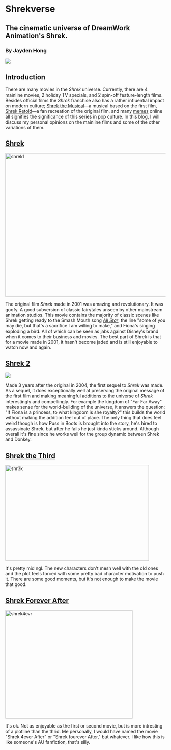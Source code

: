 # Shrekverse
## The cinematic universe of DreamWork Animation's Shrek.
### By Jayden Hong
![](https://st2.depositphotos.com/2557325/5432/i/450/depositphotos_54326397-stock-photo-shrek-at-madame-tussauds.jpg)

## Introduction

There are many movies in the *Shrek* universe. Currently, there are 4 mainline movies, 2 holiday TV specials, and 2 spin-off feature-length films. Besides official films the *Shrek* franchise also has a rather influential impact on modern culture; [Shrek the Musical](https://playbill.com/production/shrek-the-musical-broadway-theatre-vault-0000012248)—a musical based on the first film, [Shrek Retold](https://youtu.be/pM70TROZQsI?si=KqP2z7sK-7pTTpWv)—a fan recreation of the original film, and many [memes](https://knowyourmeme.com/memes/subcultures/shrek) online all signifies the significance of this series in pop culture. In this blog, I will discuss my personal opinions on the mainline films and some of the other variations of them.

## [Shrek](https://www.imdb.com/title/tt0126029/)
<img src="https://mediaproxy.salon.com/width/1200/https://media.salon.com/2001/05/shrek.jpg" alt="shrek1" width="600" height="450">

The original film *Shrek* made in 2001 was amazing and revolutionary. It was goofy. A good subversion of classic fairytales unseen by other mainstream animation studios. This movie contains the majority of classic scenes like Shrek getting ready to the Smash Mouth song [*All Star*](https://youtu.be/L_jWHffIx5E?si=wDXCfuPA20Vzk8k2), the line "some of you may die, but that's a sacrifice I am willing to make," and Fiona's singing exploding a bird. All of which can be seen as jabs against Disney's brand when it comes to their business and movies. The best part of Shrek is that for a movie made in 2001, it hasn't become jaded and is still enjoyable to watch now and again.

## [Shrek 2](https://www.imdb.com/title/tt0298148/?ref_=nv_sr_srsg_0_tt_8_nm_0_q_shrek%25202)
![](https://st4.depositphotos.com/18930416/20932/i/450/depositphotos_209325306-stock-photo-blackpool-january-madame-tussauds-2018.jpg)

Made 3 years after the original in 2004, the first sequel to *Shrek* was made. As a sequel, it does exceptionally well at preserving the original message of the first film and making meaningful additions to the universe of *Shrek* interestingly and compellingly. For example the kingdom of "Far Far Away" makes sense for the world-building of the universe, it answers the question: "If Fiona is a princess, to what kingdom is she royalty?" this builds the world without making the addition feel out of place. The only thing that does feel weird though is how Puss in Boots is brought into the story, he's hired to assassinate Shrek, but after he fails he just kinda sticks around. Although overall it's fine since he works well for the group dynamic between Shrek and Donkey.

## [Shrek the Third](https://www.imdb.com/title/tt0413267/?ref_=nv_sr_srsg_0_tt_8_nm_0_q_shrek%25203)
<img src="https://thumbs.dreamstime.com/b/shrek-cartoon-character-26294630.jpg" alt="shr3k" width="451" height="300">

It's pretty mid ngl. The new characters don't mesh well with the old ones and the plot feels forced with some pretty bad character motivation to push it. There are some good moments, but it's not enough to make the movie that good.

## [Shrek Forever After](https://www.imdb.com/title/tt0892791/?ref_=nv_sr_srsg_0_tt_8_nm_0_q_shrek%2520for)
<img src="https://pngimg.com/uploads/shrek/shrek_PNG37.png" alt="shrek4evr" width="400" height="340">

It's ok. Not as enjoyable as the first or second movie, but is more intresting of a plotline than the thrid. Me personally, I would have named the movie "Shrek 4ever After" or "Shrek fourever After," but whatever. I like how this is like someone's AU fanfiction, that's silly.

